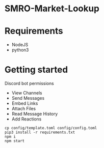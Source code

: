 # SMRO-Market-Lookup

# Requirements

- NodeJS
- python3

# Getting started

Discord bot permissions

- View Channels
- Send Messages
- Embed Links
- Attach Files
- Read Message History
- Add Reactions

```
cp config/template.toml config/config.toml
pip3 install -r requirements.txt
npm i
npm start
```